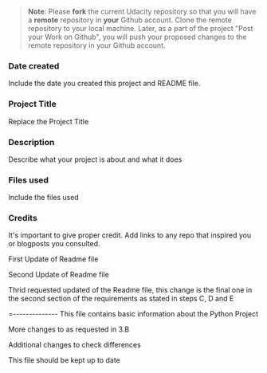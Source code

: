 >**Note**: Please **fork** the current Udacity repository so that you will have a **remote** repository in **your** Github account. Clone the remote repository to your local machine. Later, as a part of the project "Post your Work on Github", you will push your proposed changes to the remote repository in your Github account.

### Date created
Include the date you created this project and README file.

### Project Title
Replace the Project Title

### Description
Describe what your project is about and what it does

### Files used
Include the files used

### Credits
It's important to give proper credit. Add links to any repo that inspired you or blogposts you consulted.

First Update of Readme file

Second Update of Readme file


Thrid requested updated of the Readme file, this change is the final one in the second section of the requirements as stated in steps C, D and E

=--------------
This file contains basic information about the Python Project

More changes to as requested in 3.B


Additional changes to check differences

This file should be kept up to date